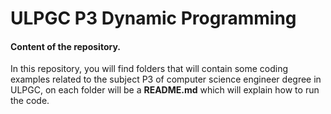 # ULPGC P3 Dynamic Programming

#### Content of the repository.

In this repository, you will find folders that will contain some coding examples related to the subject P3 of computer science engineer degree in ULPGC, on each folder will be a **README.md** which will explain how to run the code.
